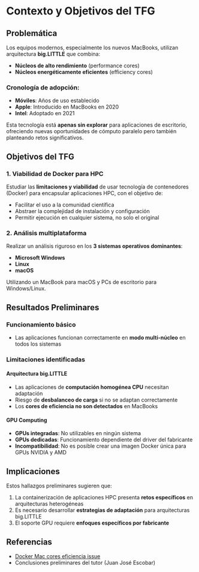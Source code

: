 # Contexto y Objetivos del TFG

## Problemática

Los equipos modernos, especialmente los nuevos MacBooks, utilizan arquitectura **big.LITTLE** que combina:

- **Núcleos de alto rendimiento** (performance cores)
- **Núcleos energéticamente eficientes** (efficiency cores)

### Cronología de adopción:

- **Móviles**: Años de uso establecido
- **Apple**: Introducido en MacBooks en 2020
- **Intel**: Adoptado en 2021

Esta tecnología está **apenas sin explorar** para aplicaciones de escritorio, ofreciendo nuevas oportunidades de cómputo paralelo pero también planteando retos significativos.

## Objetivos del TFG

### 1. Viabilidad de Docker para HPC

Estudiar las **limitaciones y viabilidad** de usar tecnología de contenedores (Docker) para encapsular aplicaciones HPC, con el objetivo de:

- Facilitar el uso a la comunidad científica
- Abstraer la complejidad de instalación y configuración
- Permitir ejecución en cualquier sistema, no solo el original

### 2. Análisis multiplataforma

Realizar un análisis riguroso en los **3 sistemas operativos dominantes**:

- **Microsoft Windows**
- **Linux**
- **macOS**

Utilizando un MacBook para macOS y PCs de escritorio para Windows/Linux.

## Resultados Preliminares

### Funcionamiento básico

- Las aplicaciones funcionan correctamente en **modo multi-núcleo** en todos los sistemas

### Limitaciones identificadas

#### Arquitectura big.LITTLE

- Las aplicaciones de **computación homogénea CPU** necesitan adaptación
- Riesgo de **desbalanceo de carga** si no se adaptan correctamente
- Los **cores de eficiencia no son detectados** en MacBooks

#### GPU Computing

- **GPUs integradas**: No utilizables en ningún sistema
- **GPUs dedicadas**: Funcionamiento dependiente del driver del fabricante
- **Incompatibilidad**: No es posible crear una imagen Docker única para GPUs NVIDIA y AMD

## Implicaciones

Estos hallazgos preliminares sugieren que:

1. La containerización de aplicaciones HPC presenta **retos específicos** en arquitecturas heterogéneas
2. Es necesario desarrollar **estrategias de adaptación** para arquitecturas big.LITTLE
3. El soporte GPU requiere **enfoques específicos por fabricante**

## Referencias

- [Docker Mac cores eficiencia issue](https://github.com/docker/for-mac/issues/5812)
- Conclusiones preliminares del tutor (Juan José Escobar)
